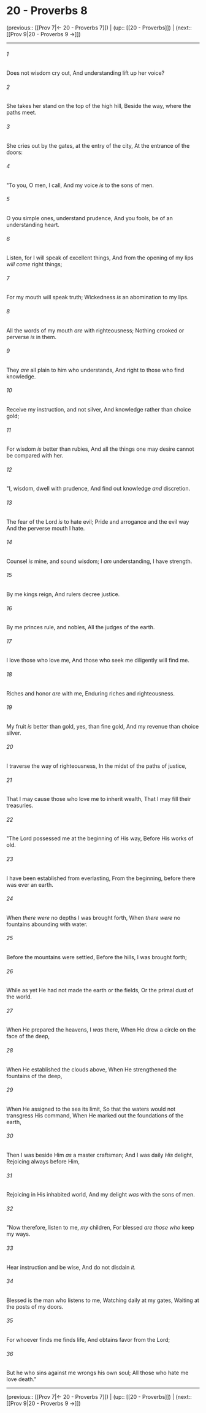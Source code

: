 # 20 - Proverbs 8

(previous:: [[Prov 7|← 20 - Proverbs 7]]) | (up:: [[20 - Proverbs]]) | (next:: [[Prov 9|20 - Proverbs 9 →]])

***


###### 1 
Does not wisdom cry out, And understanding lift up her voice? 

###### 2 
She takes her stand on the top of the high hill, Beside the way, where the paths meet. 

###### 3 
She cries out by the gates, at the entry of the city, At the entrance of the doors: 

###### 4 
"To you, O men, I call, And my voice _is_ to the sons of men. 

###### 5 
O you simple ones, understand prudence, And you fools, be of an understanding heart. 

###### 6 
Listen, for I will speak of excellent things, And from the opening of my lips _will come_ right things; 

###### 7 
For my mouth will speak truth; Wickedness _is_ an abomination to my lips. 

###### 8 
All the words of my mouth _are_ with righteousness; Nothing crooked or perverse _is_ in them. 

###### 9 
They _are_ all plain to him who understands, And right to those who find knowledge. 

###### 10 
Receive my instruction, and not silver, And knowledge rather than choice gold; 

###### 11 
For wisdom _is_ better than rubies, And all the things one may desire cannot be compared with her. 

###### 12 
"I, wisdom, dwell with prudence, And find out knowledge _and_ discretion. 

###### 13 
The fear of the Lord _is_ to hate evil; Pride and arrogance and the evil way And the perverse mouth I hate. 

###### 14 
Counsel _is_ mine, and sound wisdom; I _am_ understanding, I have strength. 

###### 15 
By me kings reign, And rulers decree justice. 

###### 16 
By me princes rule, and nobles, All the judges of the earth. 

###### 17 
I love those who love me, And those who seek me diligently will find me. 

###### 18 
Riches and honor _are_ with me, Enduring riches and righteousness. 

###### 19 
My fruit _is_ better than gold, yes, than fine gold, And my revenue than choice silver. 

###### 20 
I traverse the way of righteousness, In the midst of the paths of justice, 

###### 21 
That I may cause those who love me to inherit wealth, That I may fill their treasuries. 

###### 22 
"The Lord possessed me at the beginning of His way, Before His works of old. 

###### 23 
I have been established from everlasting, From the beginning, before there was ever an earth. 

###### 24 
When _there were_ no depths I was brought forth, When _there were_ no fountains abounding with water. 

###### 25 
Before the mountains were settled, Before the hills, I was brought forth; 

###### 26 
While as yet He had not made the earth or the fields, Or the primal dust of the world. 

###### 27 
When He prepared the heavens, I _was_ there, When He drew a circle on the face of the deep, 

###### 28 
When He established the clouds above, When He strengthened the fountains of the deep, 

###### 29 
When He assigned to the sea its limit, So that the waters would not transgress His command, When He marked out the foundations of the earth, 

###### 30 
Then I was beside Him _as_ a master craftsman; And I was daily _His_ delight, Rejoicing always before Him, 

###### 31 
Rejoicing in His inhabited world, And my delight _was_ with the sons of men. 

###### 32 
"Now therefore, listen to me, _my_ children, For blessed _are those who_ keep my ways. 

###### 33 
Hear instruction and be wise, And do not disdain _it._ 

###### 34 
Blessed is the man who listens to me, Watching daily at my gates, Waiting at the posts of my doors. 

###### 35 
For whoever finds me finds life, And obtains favor from the Lord; 

###### 36 
But he who sins against me wrongs his own soul; All those who hate me love death."

***

(previous:: [[Prov 7|← 20 - Proverbs 7]]) | (up:: [[20 - Proverbs]]) | (next:: [[Prov 9|20 - Proverbs 9 →]])
